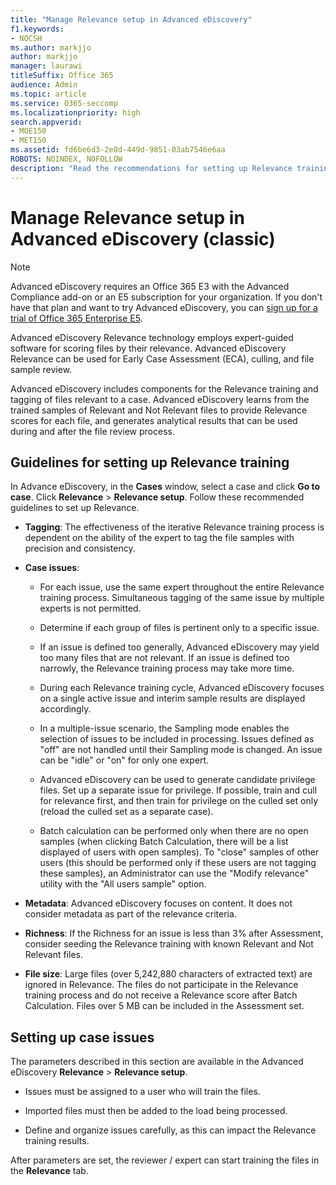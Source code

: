 ```yaml
---
title: "Manage Relevance setup in Advanced eDiscovery"
f1.keywords:
- NOCSH
ms.author: markjjo
author: markjjo
manager: laurawi
titleSuffix: Office 365
audience: Admin
ms.topic: article
ms.service: O365-seccomp
ms.localizationpriority: high
search.appverid: 
- MOE150
- MET150
ms.assetid: fd6be6d3-2e8d-449d-9851-03ab7546e6aa
ROBOTS: NOINDEX, NOFOLLOW
description: "Read the recommendations for setting up Relevance training in Advanced eDiscovery to score files by their relevance and generate analytical results."
---
```


# Manage Relevance setup in Advanced eDiscovery (classic)

> [!NOTE]
> Advanced eDiscovery requires an Office 365 E3 with the Advanced Compliance add-on or an E5 subscription for your organization. If you don't have that plan and want to try Advanced eDiscovery, you can [sign up for a trial of Office 365 Enterprise E5](https://go.microsoft.com/fwlink/p/?LinkID=698279). 
  
 Advanced eDiscovery Relevance technology employs expert-guided software for scoring files by their relevance. Advanced eDiscovery Relevance can be used for Early Case Assessment (ECA), culling, and file sample review. 
  
 Advanced eDiscovery includes components for the Relevance training and tagging of files relevant to a case. Advanced eDiscovery learns from the trained samples of Relevant and Not Relevant files to provide Relevance scores for each file, and generates analytical results that can be used during and after the file review process. 
  
## Guidelines for setting up Relevance training

 In Advance eDiscovery, in the **Cases** window, select a case and click **Go to case**. Click **Relevance** \> **Relevance setup**. Follow these recommended guidelines to set up Relevance. 
  
- **Tagging**: The effectiveness of the iterative Relevance training process is dependent on the ability of the expert to tag the file samples with precision and consistency.

- **Case issues**:
  
  - For each issue, use the same expert throughout the entire Relevance training process. Simultaneous tagging of the same issue by multiple experts is not permitted.
  
  - Determine if each group of files is pertinent only to a specific issue.

  - If an issue is defined too generally, Advanced eDiscovery may yield too many files that are not relevant. If an issue is defined too narrowly, the Relevance training process may take more time. 

  - During each Relevance training cycle, Advanced eDiscovery focuses on a single active issue and interim sample results are displayed accordingly.

  - In a multiple-issue scenario, the Sampling mode enables the selection of issues to be included in processing. Issues defined as "off" are not handled until their Sampling mode is changed. An issue can be "idle" or "on" for only one expert.

  - Advanced eDiscovery can be used to generate candidate privilege files. Set up a separate issue for privilege. If possible, train and cull for relevance first, and then train for privilege on the culled set only (reload the culled set as a separate case). 

  - Batch calculation can be performed only when there are no open samples (when clicking Batch Calculation, there will be a list displayed of users with open samples). To "close" samples of other users (this should be performed only if these users are not tagging these samples), an Administrator can use the "Modify relevance" utility with the "All users sample" option.

- **Metadata**: Advanced eDiscovery focuses on content. It does not consider metadata as part of the relevance criteria.

- **Richness**: If the Richness for an issue is less than 3% after Assessment, consider seeding the Relevance training with known Relevant and Not Relevant files.

- **File size**: Large files (over 5,242,880 characters of extracted text) are ignored in Relevance. The files do not participate in the Relevance training process and do not receive a Relevance score after Batch Calculation. Files over 5 MB can be included in the Assessment set.

## Setting up case issues

The parameters described in this section are available in the Advanced eDiscovery **Relevance** \> **Relevance setup**.
  
- Issues must be assigned to a user who will train the files.

- Imported files must then be added to the load being processed.

- Define and organize issues carefully, as this can impact the Relevance training results.

After parameters are set, the reviewer / expert can start training the files in the **Relevance** tab.
